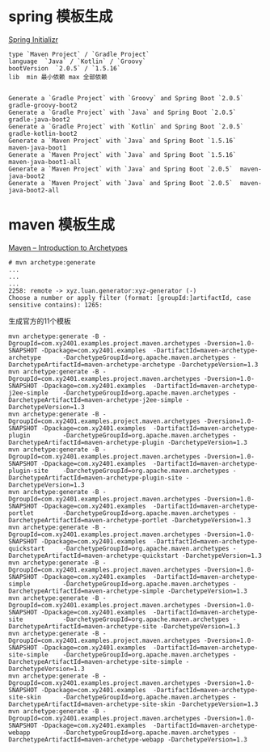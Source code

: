 # spring 模板生成

[Spring Initializr](https://start.spring.io/)

    type `Maven Project` / `Gradle Project`
    language  `Java` / `Kotlin` / `Groovy`
    bootVersion  `2.0.5` / `1.5.16`
    lib  min 最小依赖 max 全部依赖
 
	
    Generate a `Gradle Project` with `Groovy` and Spring Boot `2.0.5`  gradle-groovy-boot2
    Generate a `Gradle Project` with `Java` and Spring Boot `2.0.5`  gradle-java-boot2
    Generate a `Gradle Project` with `Kotlin` and Spring Boot `2.0.5`  gradle-kotlin-boot2
    Generate a `Maven Project` with `Java` and Spring Boot `1.5.16`  maven-java-boot1
    Generate a `Maven Project` with `Java` and Spring Boot `1.5.16`  maven-java-boot1-all
    Generate a `Maven Project` with `Java` and Spring Boot `2.0.5`  maven-java-boot2
    Generate a `Maven Project` with `Java` and Spring Boot `2.0.5`  maven-java-boot2-all
    

# maven 模板生成

[Maven – Introduction to Archetypes](https://maven.apache.org/guides/introduction/introduction-to-archetypes.html)

    # mvn archetype:generate
    ...
    ...
    ...
    2258: remote -> xyz.luan.generator:xyz-generator (-)
    Choose a number or apply filter (format: [groupId:]artifactId, case sensitive contains): 1265:


生成官方的11个模板
		
    mvn archetype:generate -B -DgroupId=com.xy2401.examples.project.maven.archetypes -Dversion=1.0-SNAPSHOT -Dpackage=com.xy2401.examples  -DartifactId=maven-archetype-archetype      -DarchetypeGroupId=org.apache.maven.archetypes -DarchetypeArtifactId=maven-archetype-archetype -DarchetypeVersion=1.3
    mvn archetype:generate -B -DgroupId=com.xy2401.examples.project.maven.archetypes -Dversion=1.0-SNAPSHOT -Dpackage=com.xy2401.examples  -DartifactId=maven-archetype-j2ee-simple    -DarchetypeGroupId=org.apache.maven.archetypes -DarchetypeArtifactId=maven-archetype-j2ee-simple -DarchetypeVersion=1.3
    mvn archetype:generate -B -DgroupId=com.xy2401.examples.project.maven.archetypes -Dversion=1.0-SNAPSHOT -Dpackage=com.xy2401.examples  -DartifactId=maven-archetype-plugin         -DarchetypeGroupId=org.apache.maven.archetypes -DarchetypeArtifactId=maven-archetype-plugin -DarchetypeVersion=1.3
    mvn archetype:generate -B -DgroupId=com.xy2401.examples.project.maven.archetypes -Dversion=1.0-SNAPSHOT -Dpackage=com.xy2401.examples  -DartifactId=maven-archetype-plugin-site    -DarchetypeGroupId=org.apache.maven.archetypes -DarchetypeArtifactId=maven-archetype-plugin-site -DarchetypeVersion=1.3
    mvn archetype:generate -B -DgroupId=com.xy2401.examples.project.maven.archetypes -Dversion=1.0-SNAPSHOT -Dpackage=com.xy2401.examples  -DartifactId=maven-archetype-portlet        -DarchetypeGroupId=org.apache.maven.archetypes -DarchetypeArtifactId=maven-archetype-portlet -DarchetypeVersion=1.3
    mvn archetype:generate -B -DgroupId=com.xy2401.examples.project.maven.archetypes -Dversion=1.0-SNAPSHOT -Dpackage=com.xy2401.examples  -DartifactId=maven-archetype-quickstart     -DarchetypeGroupId=org.apache.maven.archetypes -DarchetypeArtifactId=maven-archetype-quickstart -DarchetypeVersion=1.3
    mvn archetype:generate -B -DgroupId=com.xy2401.examples.project.maven.archetypes -Dversion=1.0-SNAPSHOT -Dpackage=com.xy2401.examples  -DartifactId=maven-archetype-simple         -DarchetypeGroupId=org.apache.maven.archetypes -DarchetypeArtifactId=maven-archetype-simple -DarchetypeVersion=1.3	
    mvn archetype:generate -B -DgroupId=com.xy2401.examples.project.maven.archetypes -Dversion=1.0-SNAPSHOT -Dpackage=com.xy2401.examples  -DartifactId=maven-archetype-site           -DarchetypeGroupId=org.apache.maven.archetypes -DarchetypeArtifactId=maven-archetype-site -DarchetypeVersion=1.3
    mvn archetype:generate -B -DgroupId=com.xy2401.examples.project.maven.archetypes -Dversion=1.0-SNAPSHOT -Dpackage=com.xy2401.examples  -DartifactId=maven-archetype-site-simple    -DarchetypeGroupId=org.apache.maven.archetypes -DarchetypeArtifactId=maven-archetype-site-simple -DarchetypeVersion=1.3
    mvn archetype:generate -B -DgroupId=com.xy2401.examples.project.maven.archetypes -Dversion=1.0-SNAPSHOT -Dpackage=com.xy2401.examples  -DartifactId=maven-archetype-site-skin      -DarchetypeGroupId=org.apache.maven.archetypes -DarchetypeArtifactId=maven-archetype-site-skin -DarchetypeVersion=1.3
    mvn archetype:generate -B -DgroupId=com.xy2401.examples.project.maven.archetypes -Dversion=1.0-SNAPSHOT -Dpackage=com.xy2401.examples  -DartifactId=maven-archetype-webapp         -DarchetypeGroupId=org.apache.maven.archetypes -DarchetypeArtifactId=maven-archetype-webapp -DarchetypeVersion=1.3


